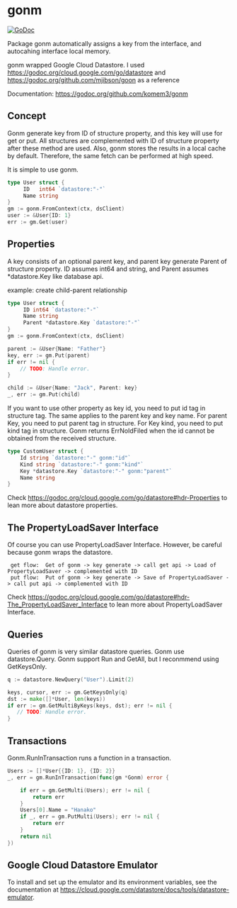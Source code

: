 # gonm

[![GoDoc](https://godoc.org/github.com/golang/gddo?status.svg)](https://godoc.org/github.com/komem3/gonm)

Package gonm automatically assigns a key from the interface, and autocahing interface local memory.

gonm wrapped Google Cloud Datastore.
I used https://godoc.org/cloud.google.com/go/datastore and https://godoc.org/github.com/mjibson/goon as a reference

Documentation: https://godoc.org/github.com/komem3/gonm

## Concept

Gonm generate key from ID of structure property, and this key will use for get or put.
All structures are complemented with ID of structure property after these method are used.
Also, gonm stores the results in a local cache by default. Therefore, the same fetch can be performed at high speed.

It is simple to use gonm.

```go
type User struct {
     ID   int64 `datastore:"-"`
     Name string
}
gm := gonm.FromContext(ctx, dsClient)
user := &User{ID: 1}
err := gm.Get(user)
```

## Properties

A key consists of an optional parent key, and parent key generate Parent of structure property.
ID assumes int64 and string, and Parent assumes *datastore.Key like database api.

example: create child-parent relationship

```go
type User struct {
     ID int64 `datastore:"-"`
     Name string
     Parent *datastore.Key `datastore:"-"`
}
gm := gonm.FromContext(ctx, dsClient)

parent := &User{Name: "Father"}
key, err := gm.Put(parent)
if err != nil {
    // TODO: Handle error.
}

child := &User{Name: "Jack", Parent: key}
_, err := gm.Put(child)
```

If you want to use other property as key id, you need to put id tag in structure tag.
The same applies to the parent key and key name. For parent Key, you need to put parent tag in structure.
For Key kind, you need to put kind tag in structure.
Gonm returns ErrNoIdFiled when the id cannot be obtained from the received structure.

```go
type CustomUser struct {
    Id string `datastore:"-" gonm:"id"`
    Kind string `datastore:"-" gonm:"kind"`
    Key *datastore.Key `datastore:"-" gonm:"parent"`
    Name string
}
```

Check https://godoc.org/cloud.google.com/go/datastore#hdr-Properties to lean more about datastore properties.


## The PropertyLoadSaver Interface

Of course you can use PropertyLoadSaver Interface. However, be careful because gonm wraps the datastore.

```
 get flow:  Get of gonm -> key generate -> call get api -> Load of PropertyLoadSaver -> complemented with ID
 put flow:  Put of gonm -> key generate -> Save of PropertyLoadSaver -> call put api -> complemented with ID
```

Check https://godoc.org/cloud.google.com/go/datastore#hdr-The_PropertyLoadSaver_Interface to lean more about PropertyLoadSaver Interface.


## Queries

Queries of gonm is very similar datastore queries. Gonm use datastore.Query.
Gonm support Run and GetAll, but I reconmmend using GetKeysOnly.

```go
q := datastore.NewQuery("User").Limit(2)

keys, cursor, err := gm.GetKeysOnly(q)
dst := make([]*User, len(keys))
if err := gm.GetMultiByKeys(keys, dst); err != nil {
   // TODO: Handle error.
}
```

## Transactions

Gonm.RunInTransaction runs a function in a transaction.

```go
Users := []*User{{ID: 1}, {ID: 2}}
_, err = gm.RunInTransaction(func(gm *Gonm) error {

    if err = gm.GetMulti(Users); err != nil {
        return err
    }
    Users[0].Name = "Hanako"
    if _, err = gm.PutMulti(Users); err != nil {
        return err
    }
    return nil
})
```

## Google Cloud Datastore Emulator

To install and set up the emulator and its environment variables,
see the documentation at https://cloud.google.com/datastore/docs/tools/datastore-emulator.

